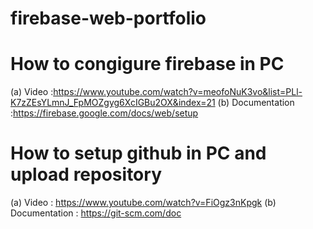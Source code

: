 # firebase-web-portfolio

# How to congigure firebase in PC
  (a) Video         :https://www.youtube.com/watch?v=meofoNuK3vo&list=PLl-K7zZEsYLmnJ_FpMOZgyg6XcIGBu2OX&index=21
  (b) Documentation :https://firebase.google.com/docs/web/setup

# How to setup github in PC and upload repository
  (a) Video         : https://www.youtube.com/watch?v=FiOgz3nKpgk
  (b) Documentation : https://git-scm.com/doc
